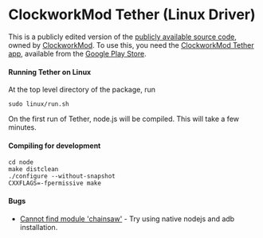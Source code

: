 # ClockworkMod Tether (Linux Driver)

This is a publicly edited version of the [publicly available source code](http://download.clockworkmod.com/tether/Tether.apk), owned by [ClockworkMod](https://www.clockworkmod.com/). To use this, you need the [ClockworkMod Tether app](https://play.google.com/store/apps/details?id=com.koushikdutta.tether), available from the [Google Play Store](https://play.google.com/store).

#### Running Tether on Linux

At the top level directory of the package, run

    sudo linux/run.sh

On the first run of Tether, node.js will be compiled. This will take a few minutes.

#### Compiling for development

    cd node
    make distclean
    ./configure --without-snapshot
    CXXFLAGS=-fpermissive make

#### Bugs

- [Cannot find module 'chainsaw'](https://github.com/bemehiser/Tether/issues/1) - Try using native nodejs and adb installation.
